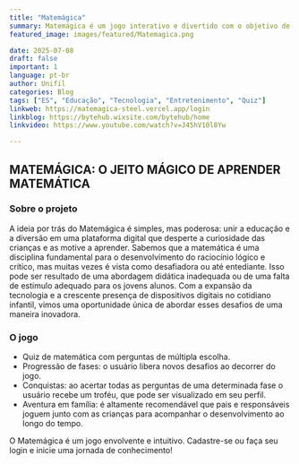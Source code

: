 ```yaml
---
title: "Matemágica"
summary: Matemágica é um jogo interativo e divertido com o objetivo de auxiliar crianças no aprendizado e na melhoria de habilidades em operações básicas de matemática.
featured_image: images/featured/Matemagica.png

date: 2025-07-08
draft: false
important: 1
language: pt-br
author: Unifil
categories: Blog
tags: ["ES", "Educação", "Tecnologia", "Entretenimento", "Quiz"] 
linkweb: https://matemagica-steel.vercel.app/login
linkblog: https://bytehub.wixsite.com/bytehub/home
linkvideo: https://www.youtube.com/watch?v=J45hV10l8Yw

---
```


## MATEMÁGICA: O JEITO MÁGICO DE APRENDER MATEMÁTICA

### Sobre o projeto

A ideia por trás do Matemágica é simples, mas poderosa: unir a educação e a diversão em uma plataforma digital que desperte a curiosidade das crianças e as motive a aprender. Sabemos que a matemática é uma disciplina fundamental para o desenvolvimento do raciocínio lógico e crítico, mas muitas vezes é vista como desafiadora ou até entediante. Isso pode ser resultado de uma abordagem didática inadequada ou de uma falta de estímulo adequado para os jovens alunos. Com a expansão da tecnologia e a crescente presença de dispositivos digitais no cotidiano infantil, vimos uma oportunidade única de abordar esses desafios de uma maneira inovadora. 

### O jogo

- Quiz de matemática com perguntas de múltipla escolha.
- Progressão de fases: o usuário libera novos desafios ao decorrer do jogo.
- Conquistas: ao acertar todas as perguntas de uma determinada fase o usuário recebe um troféu, que pode ser visualizado em seu perfil.
- Aventura em família: é altamente recomendável que pais e responsáveis joguem junto com as crianças para acompanhar o desenvolvimento ao longo do tempo.

O Matemágica é um jogo envolvente e intuitivo. 
Cadastre-se ou faça seu login e inicie uma jornada de conhecimento!